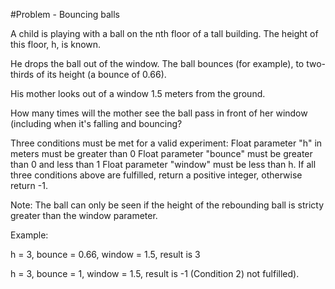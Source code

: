 #Problem -  Bouncing balls

A child is playing with a ball on the nth floor of a tall building. The height of this floor, h, is known.

He drops the ball out of the window. The ball bounces (for example), to two-thirds of its height (a bounce of 0.66).

His mother looks out of a window 1.5 meters from the ground.

How many times will the mother see the ball pass in front of her window (including when it's falling and bouncing?

Three conditions must be met for a valid experiment:
Float parameter "h" in meters must be greater than 0
Float parameter "bounce" must be greater than 0 and less than 1
Float parameter "window" must be less than h.
If all three conditions above are fulfilled, return a positive integer, otherwise return -1.

Note: The ball can only be seen if the height of the rebounding ball is stricty greater than the window parameter.

Example:

h = 3, bounce = 0.66, window = 1.5, result is 3

h = 3, bounce = 1, window = 1.5, result is -1 (Condition 2) not fulfilled).
